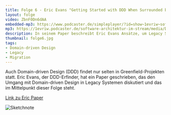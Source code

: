 ```yaml
---
title: Folge 6 - Eric Evans "Getting Started with DDD When Surrounded by Legacy Systems"
layout: folge
video: ZbnF0Dn6dAA
embedded-mp3: https://www.podcaster.de/simpleplayer/?id=show~1evriw~software-architektur-im-stream~pod-5fa4466182a19051624530&v=1615320719
mp3: https://1evriw.podcaster.de/software-architektur-im-stream/media/DDDLegacyEricEvans.mp3
description: In seinem Paper beschreibt Eric Evans Ansätze, um Legacy Software mit DDD weiterzuentwickeln.
thumbnail: folge6.jpg
tags:
- Domain-driven Design
- Legacy
- Migration
---
```


Auch Domain-driven Design (DDD) findet nur selten in Greenfield-Projekten
statt. Eric Evans, der DDD-Erfinder, hat ein Paper geschrieben, das
den Umgang mit Domain-driven Design in Legacy Systemen
diskutiert und das im Mittelpunkt dieser Folge steht.

[Link zu Eric Paper](https://www.domainlanguage.com/ddd/surrounded-by-legacy-software/)

![Sketchnote](/sketchnotes/folge6.jpg "Sketchnote")
